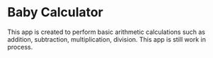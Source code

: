 # Baby Calculator

This app is created to perform basic arithmetic calculations such as addition, subtraction, multiplication, division. This app is still work in process. 
